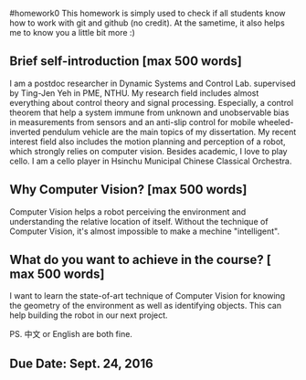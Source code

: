 #homework0
This homework is simply used to check if all students know how to work with git and github (no credit).
At the sametime, it also helps me to know you a little bit more :)

## Brief self-introduction [max 500 words]
I am a postdoc researcher in Dynamic Systems and Control Lab. supervised by Ting-Jen Yeh in PME, NTHU. My research field includes almost everything about control theory and signal processing. Especially, a control theorem that help a system immune from unknown and unobservable bias in measurements from sensors and an anti-slip control for mobile wheeled-inverted pendulum vehicle are the main topics of my dissertation. My recent interest field also includes the motion planning and perception of a robot, which strongly relies on computer vision. Besides academic, I love to play cello. I am a cello player in Hsinchu Municipal Chinese Classical Orchestra.

## Why Computer Vision? [max 500 words]
Computer Vision helps a robot perceiving the environment and understanding the relative location of itself. Without the technique of Computer Vision, it's almost impossible to make a mechine "intelligent".

## What do you want to achieve in the course? [ max 500 words]
I want to learn the state-of-art technique of Computer Vision for knowing the geometry of the environment as well as identifying objects. This can help building the robot in our next project.

PS. 中文 or English are both fine.

## Due Date: Sept. 24, 2016

